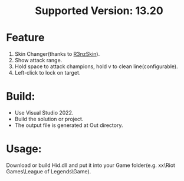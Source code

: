 <h1 align="center">Supported Version: 13.20</h1>

# Feature
1. Skin Changer(thanks to [R3nzSkin](https://github.com/R3nzTheCodeGOD/R3nzSkin)).
2. Show attack range.
3. Hold space to attack champions, hold v to clean line(configurable).
4. Left-click to lock on target.

# Build:

+ Use Visual Studio 2022.
+ Build the solution or project.
+ The output file is generated at Out directory.

# Usage:

Download or build Hid.dll and put it into your Game folder(e.g. xx\Riot Games\League of Legends\Game).